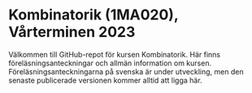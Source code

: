 # Kombinatorik (1MA020), Vårterminen 2023

Välkommen till GitHub-repot för kursen Kombinatorik. Här finns föreläsningsanteckningar och allmän information om kursen. Föreläsningsanteckningarna på svenska är under utveckling, men den senaste publicerade versionen kommer alltid att ligga här.
